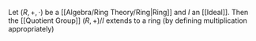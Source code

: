 Let $(R,+,\cdot)$ be a [[Algebra/Ring Theory/Ring|Ring]] and $I$ an [[Ideal]].
Then the [[Quotient Group]] $(R,+) /I$ extends to a ring
(by defining multiplication appropriately)